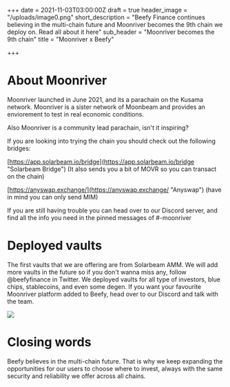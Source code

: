 +++
date = 2021-11-03T03:00:00Z
draft = true
header_image = "/uploads/image0.png"
short_description = "Beefy Finance continues believing in the multi-chain future and Moonriver becomes the 9th chain we deploy on. Read all about it here"
sub_header = "Moonriver becomes the 9th chain"
title = "Moonriver x Beefy"

+++
# About Moonriver

Moonriver launched in June 2021, and its a parachain on the Kusama network.  Moonriver is a sister network of Moonbeam and provides an enviorement to test in real economic conditions.

Also Moonriver is a community lead parachain, isn't it inspiring?

If you are looking into trying the chain you should check out the following bridges:

[https://app.solarbeam.io/bridge](https://app.solarbeam.io/bridge "Solarbeam Bridge") (It also sends you a bit of MOVR so you can transact on the chain)

[https://anyswap.exchange/](https://anyswap.exchange/ "Anyswap") (have in mind you can only send MIM)

If you are still having trouble you can head over to our Discord server, and find all the info you need in the pinned messages of #-moonriver

# Deployed vaults

The first vaults that we are offering are from Solarbeam AMM. We will add more vaults in the future so if you don't wanna miss any, follow @beefyfinance in Twitter. We deployed vaults for all type of investors, blue chips, stablecoins, and even some degen. If you want your favourite Moonriver platform added to Beefy, head over to our Discord and talk with the team.

![](/uploads/solarbeam.png)

# Closing words

Beefy believes in the multi-chain future. That is why we keep expanding the opportunities for our users to choose where to invest, always with the same security and reliability we offer across all chains.